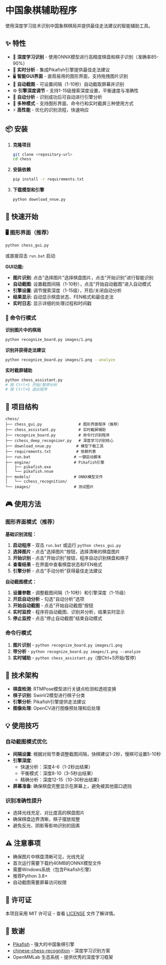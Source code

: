 # 中国象棋辅助程序

使用深度学习技术识别中国象棋棋局并提供最佳走法建议的智能辅助工具。

## ✨ 特性

- 🧠 **深度学习识别** - 使用ONNX模型进行高精度棋盘和棋子识别（准确率85-90%）
- 🚀 **实时分析** - 集成Pikafish引擎提供最佳走法建议
- 🖥️ **智能GUI界面** - 直观易用的图形界面，支持拖拽图片识别
- 📸 **自动截图** - 可设置间隔（1-10秒）自动截取屏幕并识别
- ⚙️ **引擎深度调节** - 支持1-15级搜索深度设置，平衡速度与准确性
- 🔄 **自动分析** - 识别成功后可自动进行引擎分析
- 🎯 **多种模式** - 支持图形界面、命令行和实时截屏三种使用方式
- ⚡ **高性能** - 优化的识别流程，快速响应

## 📦 安装

1. **克隆项目**
   ```bash
   git clone <repository-url>
   cd chess
   ```

2. **安装依赖**
   ```bash
   pip install -r requirements.txt
   ```

3. **下载模型和引擎**
   ```bash
   python download_nnue.py
   ```

## 🚀 快速开始

### 🖥️ 图形界面（推荐）
```bash
python chess_gui.py
```
或直接双击 `run.bat` 启动

**GUI功能:**
- **图片识别**: 点击"选择图片"选择棋盘图片，点击"开始识别"进行智能识别
- **自动截图**: 设置截图间隔（1-10秒），点击"开始自动截图"进入自动模式
- **引擎设置**: 调节搜索深度（1-15级），开启/关闭自动分析
- **结果显示**: 自动显示棋盘状态、FEN格式和最佳走法
- **实时日志**: 显示详细的处理过程和时间戳

### 📝 命令行模式

**识别图片中的棋局**
```bash
python recognize_board.py images/1.png
```

**识别并获得走法建议**
```bash
python recognize_board.py images/1.png --analyze
```

**实时截屏辅助**
```bash
python chess_assistant.py
# 按 Ctrl+S 开始/暂停分析
# 按 Ctrl+Q 退出程序
```

## 📁 项目结构

```
chess/
├── chess_gui.py                # 图形界面程序（推荐）
├── chess_assistant.py          # 实时截屏辅助
├── recognize_board.py          # 命令行识别程序
├── cchess_deep_recognizer.py   # 深度学习识别核心
├── download_nnue.py           # 模型下载工具
├── requirements.txt           # 依赖列表
├── run.bat                   # 一键启动脚本
├── engine/                   # Pikafish引擎
│   ├── pikafish.exe
│   └── pikafish.nnue
├── models/                   # ONNX模型文件
│   └── cchess_recognition/
└── images/                   # 测试图片
```

## 🎮 使用方法

### 图形界面模式（推荐）

**基础识别流程：**
1. **启动程序** - 双击 `run.bat` 或运行 `python chess_gui.py`
2. **选择图片** - 点击"选择图片"按钮，选择清晰的棋盘图片
3. **开始识别** - 点击"开始识别"按钮，程序自动识别棋盘和棋子
4. **查看结果** - 在界面中查看棋盘状态和FEN格式
5. **引擎分析** - 点击"手动分析"获得最佳走法建议

**自动截图模式：**
1. **设置参数** - 调整截图间隔（1-10秒）和引擎深度（1-15级）
2. **开启自动分析** - 勾选"自动分析"选项
3. **开始自动截图** - 点击"开始自动截图"按钮
4. **实时监控** - 程序将自动截图、识别并分析，结果实时显示
5. **停止监控** - 点击"停止自动截图"结束自动模式

### 命令行模式
1. **图片识别** - `python recognize_board.py images/1.png`
2. **带分析** - `python recognize_board.py images/1.png --analyze`
3. **实时辅助** - `python chess_assistant.py`（按Ctrl+S开始/暂停）

## 🔧 技术架构

- **棋盘检测**: RTMPose模型进行关键点检测和透视变换
- **棋子识别**: SwinV2模型进行棋子分类
- **引擎分析**: Pikafish引擎提供走法建议
- **图像处理**: OpenCV进行图像预处理和后处理

## 💡 使用技巧

### 自动截图模式优化
- **间隔设置**: 根据对局节奏调整截图间隔，快棋建议1-2秒，慢棋可设置5-10秒
- **引擎深度**: 
  - 快速分析：深度4-6（1-2秒出结果）
  - 平衡模式：深度8-10（3-5秒出结果）
  - 精确分析：深度12-15（10-30秒出结果）
- **屏幕准备**: 确保棋盘完整显示在屏幕上，避免被其他窗口遮挡

### 识别准确性提升
- 选择光线充足、对比度高的棋盘图片
- 确保棋盘边界清晰，棋子摆放规整
- 避免反光、阴影等影响识别的因素

## ⚠️ 注意事项

- 确保图片中棋盘清晰可见，光线充足
- 首次运行需要下载约40MB的ONNX模型文件  
- 需要Windows系统（包含Pikafish引擎）
- 推荐Python 3.8+
- 自动截图需要屏幕访问权限

## 📄 许可证

本项目采用 MIT 许可证 - 查看 [LICENSE](LICENSE) 文件了解详情。

## 🙏 致谢

- [Pikafish](https://github.com/official-pikafish/Pikafish) - 强大的中国象棋引擎
- [chinese-chess-recognition](https://github.com/TheOne1006/chinese-chess-recognition) - 深度学习识别方案
- OpenMMLab 生态系统 - 提供优秀的深度学习框架